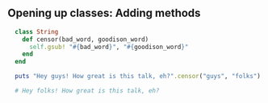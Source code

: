 ## Opening up classes: Adding methods

```ruby
  class String
    def censor(bad_word, goodison_word)
      self.gsub! "#{bad_word}", "#{goodison_word}"
    end
  end

  puts "Hey guys! How great is this talk, eh?".censor("guys", "folks")

  # Hey folks! How great is this talk, eh?
```
